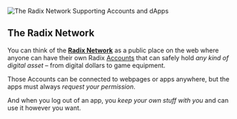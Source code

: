 ![The Radix Network Supporting Accounts and dApps](/quests-images/key/1.1-KeyImage_RadixNetwork.webp)

## The Radix Network

You can think of the **[Radix Network](?glossaryAnchor=radixnetwork)** as a public place on the web where anyone can have their own Radix [Accounts](?glossaryAnchor=accounts) that can safely hold _any kind of digital asset_ – from digital dollars to game equipment.

Those Accounts can be connected to webpages or apps anywhere, but the apps must always _request your permission_.

And when you log out of an app, you _keep your own stuff with you_ and can use it however you want.
